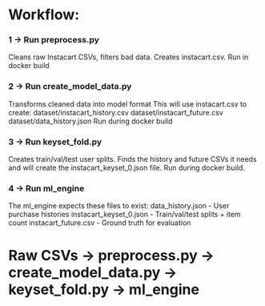 # Workflow:

### 1 -> Run preprocess.py
Cleans raw Instacart CSVs, filters bad data.
Creates instacart.csv.
Run in docker build

### 2 -> Run create_model_data.py
Transforms cleaned data into model format
This will use instacart.csv to create:
    dataset/instacart_history.csv
    dataset/instacart_future.csv
    dataset/data_history.json
Run during docker build


### 3 -> Run keyset_fold.py
Creates train/val/test user splits.
Finds the history and future CSVs it needs and will create the instacart_keyset_0.json file.
Run during docker build.

### 4 -> Run ml_engine
The ml_engine expects these files to exist:
data_history.json - User purchase histories
instacart_keyset_0.json - Train/val/test splits + item count
instacart_future.csv - Ground truth for evaluation


# Raw CSVs → preprocess.py → create_model_data.py → keyset_fold.py → ml_engine
